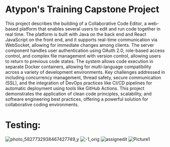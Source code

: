 # Atypon's Training Capstone Project

This project describes the building of a Collaborative Code Editor, a web-based platform that enables several users to edit and run code together in real time. The platform is built with Java on the back end and React JavaScript on the front end, and it supports real-time communication via WebSocket, allowing for immediate changes among clients. The server component handles user authentication using OAuth 2.0, role-based access control, and complex file management with version control, allowing users to return to previous code states. The system allows code execution in separate Docker containers, allowing for multi-language compatibility across a variety of development environments. Key challenges addressed in including concurrency management, thread safety, secure communication (SSL), and the integration of DevOps practices like CI/CD pipelines for automatic deployment using tools like GitHub Actions. This project demonstrates the application of clean code principles, scalability, and software engineering best practices, offering a powerful solution for collaborative coding environments.
# Testing:
![photo_5827732938467427749_y](https://github.com/user-attachments/assets/17596c3a-79b4-43ed-bd87-c5d020e15ed6)
![-1_orig](https://github.com/user-attachments/assets/148f3309-c120-487c-8fd0-d9aeb283489b)
![assignedit](https://github.com/user-attachments/assets/0ebe7d19-994b-4cbf-87cd-f8f980a40cc8)
![Picture1](https://github.com/user-attachments/assets/63cb0ac3-6a68-4d21-a954-55645bfee508)

